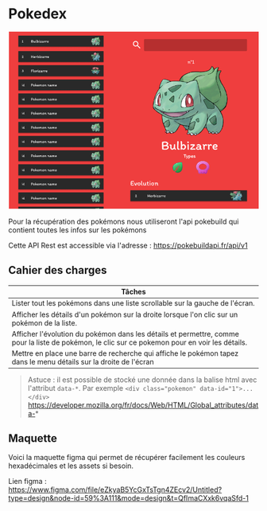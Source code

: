 # Pokedex

![alt text](image.png)

Pour la récupération des pokémons nous utiliseront l'api pokebuild qui contient toutes les infos sur les pokémons

Cette API Rest est accessible via l'adresse : https://pokebuildapi.fr/api/v1

## Cahier des charges

|Tâches|
|-|
|Lister tout les pokémons dans une liste scrollable sur la gauche de l'écran.|
|Afficher les détails d'un pokémon sur la droite lorsque l'on clic sur un pokémon de la liste.|
|Afficher l'évolution du pokémon dans les détails et permettre, comme pour la liste de pokémon, le clic sur ce pokemon pour en voir les détails.|
|Mettre en place une barre de recherche qui affiche le pokémon tapez dans le menu détails sur la droite de l'écran|


> Astuce : il est possible de stocké une donnée dans la balise html avec l'attribut `data-*`. Par exemple `<div class="pokemon" data-id="1">...</div>`
> https://developer.mozilla.org/fr/docs/Web/HTML/Global_attributes/data-*

## Maquette

Voici la maquette figma qui permet de récupérer facilement les couleurs hexadécimales et les assets si besoin.

Lien figma : https://www.figma.com/file/eZkyaB5YcGxTsTgn4ZEcv2/Untitled?type=design&node-id=59%3A111&mode=design&t=QfImaCXxk6vqaSfd-1
